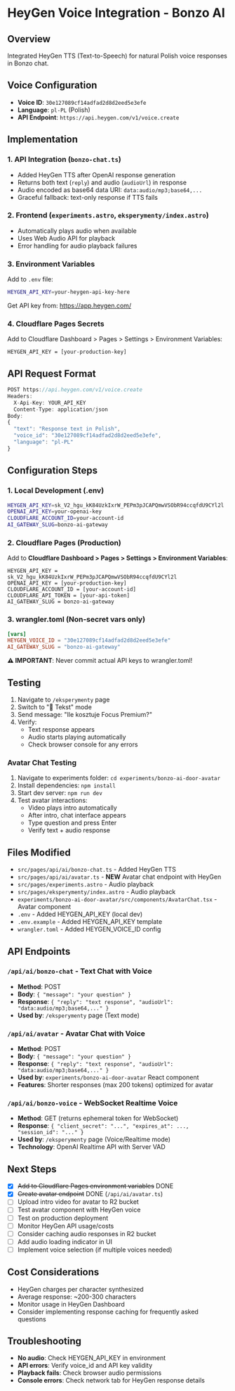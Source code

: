 # HeyGen Voice Integration - Bonzo AI

## Overview
Integrated HeyGen TTS (Text-to-Speech) for natural Polish voice responses in Bonzo chat.

## Voice Configuration
- **Voice ID**: `30e127089cf14adfad2d8d2eed5e3efe`
- **Language**: `pl-PL` (Polish)
- **API Endpoint**: `https://api.heygen.com/v1/voice.create`

## Implementation

### 1. API Integration (`bonzo-chat.ts`)
- Added HeyGen TTS after OpenAI response generation
- Returns both text (`reply`) and audio (`audioUrl`) in response
- Audio encoded as base64 data URI: `data:audio/mp3;base64,...`
- Graceful fallback: text-only response if TTS fails

### 2. Frontend (`experiments.astro`, `eksperymenty/index.astro`)
- Automatically plays audio when available
- Uses Web Audio API for playback
- Error handling for audio playback failures

### 3. Environment Variables
Add to `.env` file:
```bash
HEYGEN_API_KEY=your-heygen-api-key-here
```

Get API key from: https://app.heygen.com/

### 4. Cloudflare Pages Secrets
Add to Cloudflare Dashboard > Pages > Settings > Environment Variables:
```
HEYGEN_API_KEY = [your-production-key]
```

## API Request Format
```typescript
POST https://api.heygen.com/v1/voice.create
Headers:
  X-Api-Key: YOUR_API_KEY
  Content-Type: application/json
Body:
{
  "text": "Response text in Polish",
  "voice_id": "30e127089cf14adfad2d8d2eed5e3efe",
  "language": "pl-PL"
}
```

## Configuration Steps

### 1. Local Development (.env)
```bash
HEYGEN_API_KEY=sk_V2_hgu_kK84UzkIxrW_PEPm3pJCAPQmwVSObR94ccqfdU9CYl2l
OPENAI_API_KEY=your-openai-key
CLOUDFLARE_ACCOUNT_ID=your-account-id
AI_GATEWAY_SLUG=bonzo-ai-gateway
```

### 2. Cloudflare Pages (Production)
Add to **Cloudflare Dashboard > Pages > Settings > Environment Variables**:
```
HEYGEN_API_KEY = sk_V2_hgu_kK84UzkIxrW_PEPm3pJCAPQmwVSObR94ccqfdU9CYl2l
OPENAI_API_KEY = [your-production-key]
CLOUDFLARE_ACCOUNT_ID = [your-account-id]
CLOUDFLARE_API_TOKEN = [your-api-token]
AI_GATEWAY_SLUG = bonzo-ai-gateway
```

### 3. wrangler.toml (Non-secret vars only)
```toml
[vars]
HEYGEN_VOICE_ID = "30e127089cf14adfad2d8d2eed5e3efe"
AI_GATEWAY_SLUG = "bonzo-ai-gateway"
```

**⚠️ IMPORTANT**: Never commit actual API keys to wrangler.toml!

## Testing
1. Navigate to `/eksperymenty` page
2. Switch to "💬 Tekst" mode
3. Send message: "Ile kosztuje Focus Premium?"
4. Verify:
   - Text response appears
   - Audio starts playing automatically
   - Check browser console for any errors

### Avatar Chat Testing
1. Navigate to experiments folder: `cd experiments/bonzo-ai-door-avatar`
2. Install dependencies: `npm install`
3. Start dev server: `npm run dev`
4. Test avatar interactions:
   - Video plays intro automatically
   - After intro, chat interface appears
   - Type question and press Enter
   - Verify text + audio response

## Files Modified
- `src/pages/api/ai/bonzo-chat.ts` - Added HeyGen TTS
- `src/pages/api/ai/avatar.ts` - **NEW** Avatar chat endpoint with HeyGen
- `src/pages/experiments.astro` - Audio playback
- `src/pages/eksperymenty/index.astro` - Audio playback
- `experiments/bonzo-ai-door-avatar/src/components/AvatarChat.tsx` - Avatar component
- `.env` - Added HEYGEN_API_KEY (local dev)
- `.env.example` - Added HEYGEN_API_KEY template
- `wrangler.toml` - Added HEYGEN_VOICE_ID config

## API Endpoints

### `/api/ai/bonzo-chat` - Text Chat with Voice
- **Method**: POST
- **Body**: `{ "message": "your question" }`
- **Response**: `{ "reply": "text response", "audioUrl": "data:audio/mp3;base64,..." }`
- **Used by**: `/eksperymenty` page (Text mode)

### `/api/ai/avatar` - Avatar Chat with Voice
- **Method**: POST
- **Body**: `{ "message": "your question" }`
- **Response**: `{ "reply": "text response", "audioUrl": "data:audio/mp3;base64,..." }`
- **Used by**: `experiments/bonzo-ai-door-avatar` React component
- **Features**: Shorter responses (max 200 tokens) optimized for avatar

### `/api/ai/bonzo-voice` - WebSocket Realtime Voice
- **Method**: GET (returns ephemeral token for WebSocket)
- **Response**: `{ "client_secret": "...", "expires_at": ..., "session_id": "..." }`
- **Used by**: `/eksperymenty` page (Voice/Realtime mode)
- **Technology**: OpenAI Realtime API with Server VAD

## Next Steps
- [x] ~~Add to Cloudflare Pages environment variables~~ DONE
- [x] ~~Create avatar endpoint~~ DONE (`/api/ai/avatar.ts`)
- [ ] Upload intro video for avatar to R2 bucket
- [ ] Test avatar component with HeyGen voice
- [ ] Test on production deployment
- [ ] Monitor HeyGen API usage/costs
- [ ] Consider caching audio responses in R2 bucket
- [ ] Add audio loading indicator in UI
- [ ] Implement voice selection (if multiple voices needed)

## Cost Considerations
- HeyGen charges per character synthesized
- Average response: ~200-300 characters
- Monitor usage in HeyGen Dashboard
- Consider implementing response caching for frequently asked questions

## Troubleshooting
- **No audio**: Check HEYGEN_API_KEY in environment
- **API errors**: Verify voice_id and API key validity
- **Playback fails**: Check browser audio permissions
- **Console errors**: Check network tab for HeyGen response details
